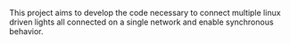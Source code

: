 This project aims to develop the code necessary to connect multiple linux driven lights all connected on a single network and enable synchronous behavior. 

 
